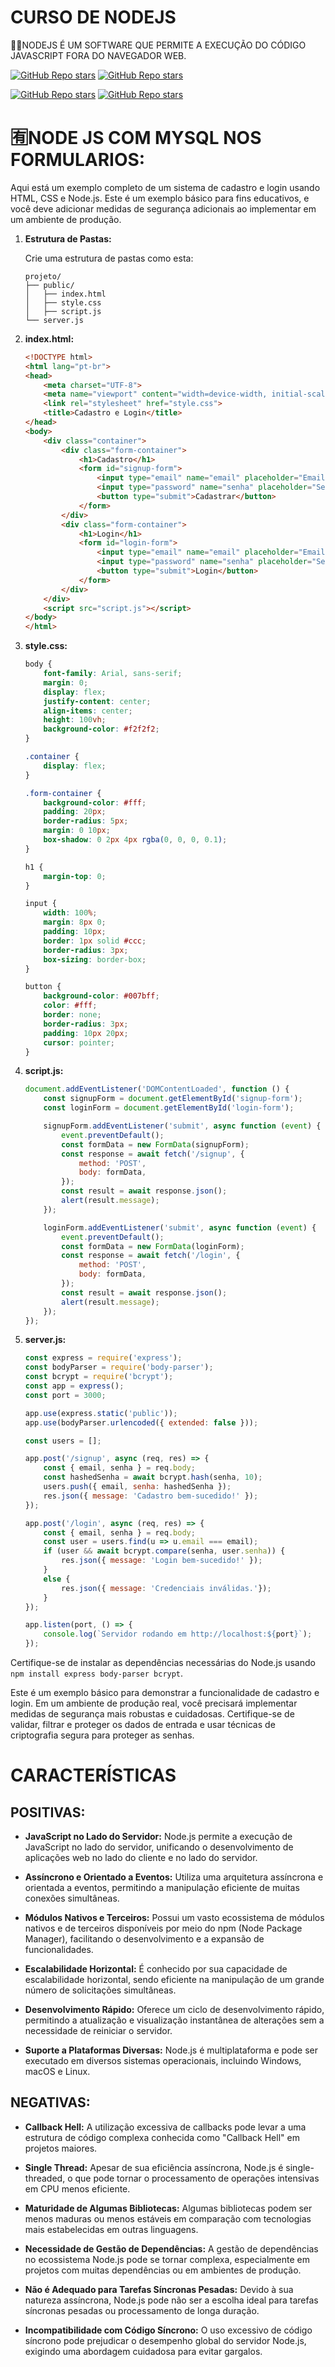 # CURSO DE NODEJS
👨‍⚖️NODEJS É UM SOFTWARE QUE PERMITE A EXECUÇÃO DO CÓDIGO JAVASCRIPT FORA DO NAVEGADOR WEB.

[![GitHub Repo stars](https://img.shields.io/badge/VILHALVA-GITHUB-03A9F4?logo=github)](https://github.com/VILHALVA) 
[![GitHub Repo stars](https://img.shields.io/badge/LINGUAGEM%20DE-PROGRAMAÇÃO-03A9F4?logo=github)](https://github.com/VILHALVA/CURSO-DE-JAVASCRIPT) <br>

[![GitHub Repo stars](https://img.shields.io/badge/-NODEJS%20BASICO-blueviolet)](https://www.youtube.com/playlist?list=PLJ_KhUnlXUPtbtLwaxxUxHqvcNQndmI4B)
[![GitHub Repo stars](https://img.shields.io/badge/-NODEJS%20API-blueviolet)](https://youtube.com/playlist?list=PL1hl9qLyFtfDXY9NO8F3TnjxezKJ_1HlI&si=jRR0rrVw1WtSkcRo)

# 🈶NODE JS COM MYSQL NOS FORMULARIOS:
Aqui está um exemplo completo de um sistema de cadastro e login usando HTML, CSS e Node.js. Este é um exemplo básico para fins educativos, e você deve adicionar medidas de segurança adicionais ao implementar em um ambiente de produção.

1. **Estrutura de Pastas:**

   Crie uma estrutura de pastas como esta:

   ```
   projeto/
   ├── public/
   │   ├── index.html
   │   ├── style.css
   │   ├── script.js
   └── server.js
   ```

2. **index.html:**

   ```html
   <!DOCTYPE html>
   <html lang="pt-br">
   <head>
       <meta charset="UTF-8">
       <meta name="viewport" content="width=device-width, initial-scale=1.0">
       <link rel="stylesheet" href="style.css">
       <title>Cadastro e Login</title>
   </head>
   <body>
       <div class="container">
           <div class="form-container">
               <h1>Cadastro</h1>
               <form id="signup-form">
                   <input type="email" name="email" placeholder="Email" required>
                   <input type="password" name="senha" placeholder="Senha" required>
                   <button type="submit">Cadastrar</button>
               </form>
           </div>
           <div class="form-container">
               <h1>Login</h1>
               <form id="login-form">
                   <input type="email" name="email" placeholder="Email" required>
                   <input type="password" name="senha" placeholder="Senha" required>
                   <button type="submit">Login</button>
               </form>
           </div>
       </div>
       <script src="script.js"></script>
   </body>
   </html>
   ```

3. **style.css:**

   ```css
   body {
       font-family: Arial, sans-serif;
       margin: 0;
       display: flex;
       justify-content: center;
       align-items: center;
       height: 100vh;
       background-color: #f2f2f2;
   }

   .container {
       display: flex;
   }

   .form-container {
       background-color: #fff;
       padding: 20px;
       border-radius: 5px;
       margin: 0 10px;
       box-shadow: 0 2px 4px rgba(0, 0, 0, 0.1);
   }

   h1 {
       margin-top: 0;
   }

   input {
       width: 100%;
       margin: 8px 0;
       padding: 10px;
       border: 1px solid #ccc;
       border-radius: 3px;
       box-sizing: border-box;
   }

   button {
       background-color: #007bff;
       color: #fff;
       border: none;
       border-radius: 3px;
       padding: 10px 20px;
       cursor: pointer;
   }
   ```

4. **script.js:**

   ```javascript
   document.addEventListener('DOMContentLoaded', function () {
       const signupForm = document.getElementById('signup-form');
       const loginForm = document.getElementById('login-form');

       signupForm.addEventListener('submit', async function (event) {
           event.preventDefault();
           const formData = new FormData(signupForm);
           const response = await fetch('/signup', {
               method: 'POST',
               body: formData,
           });
           const result = await response.json();
           alert(result.message);
       });

       loginForm.addEventListener('submit', async function (event) {
           event.preventDefault();
           const formData = new FormData(loginForm);
           const response = await fetch('/login', {
               method: 'POST',
               body: formData,
           });
           const result = await response.json();
           alert(result.message);
       });
   });
   ```

5. **server.js:**

   ```javascript
   const express = require('express');
   const bodyParser = require('body-parser');
   const bcrypt = require('bcrypt');
   const app = express();
   const port = 3000;

   app.use(express.static('public'));
   app.use(bodyParser.urlencoded({ extended: false }));

   const users = [];

   app.post('/signup', async (req, res) => {
       const { email, senha } = req.body;
       const hashedSenha = await bcrypt.hash(senha, 10);
       users.push({ email, senha: hashedSenha });
       res.json({ message: 'Cadastro bem-sucedido!' });
   });

   app.post('/login', async (req, res) => {
       const { email, senha } = req.body;
       const user = users.find(u => u.email === email);
       if (user && await bcrypt.compare(senha, user.senha)) {
           res.json({ message: 'Login bem-sucedido!' });
       } 
       else {
           res.json({ message: 'Credenciais inválidas.'});
       }
   });

   app.listen(port, () => {
       console.log(`Servidor rodando em http://localhost:${port}`);
   });
   ```

Certifique-se de instalar as dependências necessárias do Node.js usando `npm install express body-parser bcrypt`.

Este é um exemplo básico para demonstrar a funcionalidade de cadastro e login. Em um ambiente de produção real, você precisará implementar medidas de segurança mais robustas e cuidadosas. Certifique-se de validar, filtrar e proteger os dados de entrada e usar técnicas de criptografia segura para proteger as senhas.

# CARACTERÍSTICAS
## POSITIVAS:
- **JavaScript no Lado do Servidor:** Node.js permite a execução de JavaScript no lado do servidor, unificando o desenvolvimento de aplicações web no lado do cliente e no lado do servidor.

- **Assíncrono e Orientado a Eventos:** Utiliza uma arquitetura assíncrona e orientada a eventos, permitindo a manipulação eficiente de muitas conexões simultâneas.

- **Módulos Nativos e Terceiros:** Possui um vasto ecossistema de módulos nativos e de terceiros disponíveis por meio do npm (Node Package Manager), facilitando o desenvolvimento e a expansão de funcionalidades.

- **Escalabilidade Horizontal:** É conhecido por sua capacidade de escalabilidade horizontal, sendo eficiente na manipulação de um grande número de solicitações simultâneas.

- **Desenvolvimento Rápido:** Oferece um ciclo de desenvolvimento rápido, permitindo a atualização e visualização instantânea de alterações sem a necessidade de reiniciar o servidor.

- **Suporte a Plataformas Diversas:** Node.js é multiplataforma e pode ser executado em diversos sistemas operacionais, incluindo Windows, macOS e Linux.

## NEGATIVAS:
- **Callback Hell:** A utilização excessiva de callbacks pode levar a uma estrutura de código complexa conhecida como "Callback Hell" em projetos maiores.

- **Single Thread:** Apesar de sua eficiência assíncrona, Node.js é single-threaded, o que pode tornar o processamento de operações intensivas em CPU menos eficiente.

- **Maturidade de Algumas Bibliotecas:** Algumas bibliotecas podem ser menos maduras ou menos estáveis em comparação com tecnologias mais estabelecidas em outras linguagens.

- **Necessidade de Gestão de Dependências:** A gestão de dependências no ecossistema Node.js pode se tornar complexa, especialmente em projetos com muitas dependências ou em ambientes de produção.

- **Não é Adequado para Tarefas Síncronas Pesadas:** Devido à sua natureza assíncrona, Node.js pode não ser a escolha ideal para tarefas síncronas pesadas ou processamento de longa duração.

- **Incompatibilidade com Código Síncrono:** O uso excessivo de código síncrono pode prejudicar o desempenho global do servidor Node.js, exigindo uma abordagem cuidadosa para evitar gargalos.
